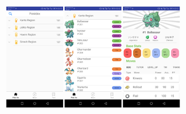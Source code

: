 
<img src="https://github.com/wuhao028/Expandable-RecyclerView/blob/master/pic/1.png" width="30%" height="30%" />           <img src="https://github.com/wuhao028/Expandable-RecyclerView/blob/master/pic/2.png" width="30%" height="30%" />           <img src="https://github.com/wuhao028/Expandable-RecyclerView/blob/master/pic/3.png" width="30%" height="30%" />
